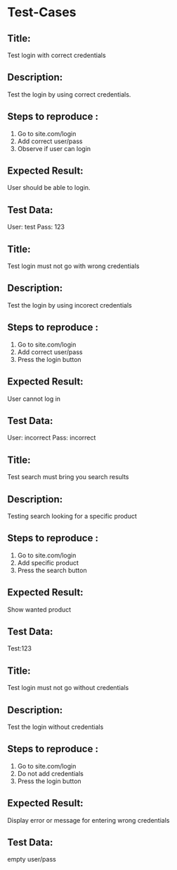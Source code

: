 # Test-Cases


Title:
-
Test login with correct credentials

Description: 
-
Test the login by using correct credentials.

Steps to reproduce : 
-
1. Go to site.com/login
2. Add correct user/pass
3. Observe if user can login

Expected Result:
-
User should be able to login.

Test Data: 
-
User: test
Pass: 123



Title:
-
Test login must not go with wrong credentials

Description: 
-
Test the login by using incorect credentials

Steps to reproduce : 
-
1. Go to site.com/login
2. Add correct user/pass
3. Press the login button

Expected Result:
-
User cannot log in

Test Data: 
-
User: incorrect
Pass: incorrect


Title:
-
Test search must bring you search results

Description: 
-
Testing search looking for a specific product

Steps to reproduce : 
-
1. Go to site.com/login
2. Add specific product
3. Press the search button

Expected Result:
-
Show wanted product

Test Data: 
-
Test:123


Title:
-
Test login must not go without credentials

Description: 
-
Test the login without credentials

Steps to reproduce : 
-
1. Go to site.com/login
2. Do not add credentials
3. Press the login button

Expected Result:
-
Display error or message for entering wrong credentials

Test Data: 
-
empty user/pass
